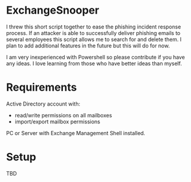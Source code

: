 # ExchangeSnooper
I threw this short script together to ease the phishing incident response process. If an attacker is able to successfully deliver phishing emails to several employees this script allows me to search for and delete them. I plan to add additional features in the future but this will do for now.

I am very inexperienced with Powershell so please contribute if you have any ideas. I love learning from those who have better ideas than myself.

# Requirements
Active Directory account with:
- read/write permissions on all mailboxes
- import/export mailbox permissions

PC or Server with Exchange Management Shell installed.

# Setup
TBD

